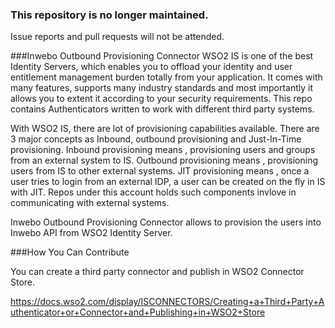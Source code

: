 ### This repository is no longer maintained.

Issue reports and pull requests will not be attended.

###Inwebo Outbound Provisioning Connector
WSO2 IS is one of the best Identity Servers, which enables you to offload your identity and user entitlement management burden totally from your application. It comes with many features, supports many industry standards and most importantly it allows you to extent it according to your security requirements. This repo contains Authenticators written to work with different third party systems. 

With WSO2 IS, there are lot of provisioning capabilities available. There are 3 major concepts as Inbound, outbound provisioning and Just-In-Time provisioning. Inbound provisioning means , provisioning users and groups from an external system to IS. Outbound provisioning means , provisioning users from IS to other external systems. JIT provisioning means , once a user tries to login from an external IDP, a user can be created on the fly in IS with JIT. Repos under this account holds such components invlove in communicating with external systems.

Inwebo Outbound Provisioning Connector allows to provision the users into Inwebo API from WSO2 Identity Server.

###How You Can Contribute

You can create a third party connector and publish in WSO2 Connector Store.

https://docs.wso2.com/display/ISCONNECTORS/Creating+a+Third+Party+Authenticator+or+Connector+and+Publishing+in+WSO2+Store
